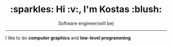 <h1 align="center">:sparkles: Hi :v:, I'm Kostas :blush:</h1>
<p align="center">Software engineer(will be)</p>

---

I like to do **computer graphics** and **low-level programming**<br />
<br />
